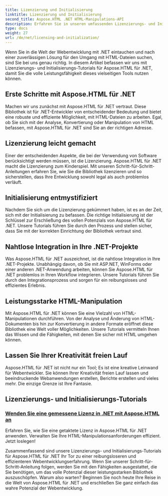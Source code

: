 ```yaml
---
title: Lizenzierung und Initialisierung
linktitle: Lizenzierung und Initialisierung
second_title: Aspose.HTML .NET HTML-Manipulations-API
description: Erfahren Sie in unseren umfassenden Lizenzierungs- und Initialisierungs-Tutorials, wie Sie Aspose.HTML für .NET effektiv nutzen können. Schöpfen Sie das volle Potenzial dieses Tools aus.
type: docs
weight: 27
url: /de/net/licensing-and-initialization/
---
```


Wenn Sie in die Welt der Webentwicklung mit .NET eintauchen und nach einer zuverlässigen Lösung für den Umgang mit HTML-Dateien suchen, sind Sie bei uns genau richtig. In diesem Artikel befassen wir uns mit Lizenzierungs- und Initialisierungs-Tutorials für Aspose.HTML für .NET, damit Sie die volle Leistungsfähigkeit dieses vielseitigen Tools nutzen können.

## Erste Schritte mit Aspose.HTML für .NET

Machen wir uns zunächst mit Aspose.HTML für .NET vertraut. Diese Bibliothek ist für .NET-Entwickler von entscheidender Bedeutung und bietet eine robuste und effiziente Möglichkeit, mit HTML-Dateien zu arbeiten. Egal, ob Sie sich mit der Analyse, Konvertierung oder Manipulation von HTML befassen, mit Aspose.HTML für .NET sind Sie an der richtigen Adresse. 

## Lizenzierung leicht gemacht

Einer der entscheidenden Aspekte, die bei der Verwendung von Software berücksichtigt werden müssen, ist die Lizenzierung. Aspose.HTML für .NET macht die Lizenzierung zum Kinderspiel. Mit unseren Schritt-für-Schritt-Anleitungen erfahren Sie, wie Sie die Bibliothek lizenzieren und so sicherstellen, dass Ihre Entwicklung sowohl legal als auch problemlos verläuft. 

## Initialisierung entmystifiziert

Nachdem Sie sich um die Lizenzierung gekümmert haben, ist es an der Zeit, sich mit der Initialisierung zu befassen. Die richtige Initialisierung ist der Schlüssel zur Erschließung des vollen Potenzials von Aspose.HTML für .NET. Unsere Tutorials führen Sie durch den Prozess und stellen sicher, dass Sie mit der korrekten Einrichtung der Bibliothek vertraut sind. 

## Nahtlose Integration in Ihre .NET-Projekte

Was Aspose.HTML für .NET auszeichnet, ist die nahtlose Integration in Ihre .NET-Projekte. Unabhängig davon, ob Sie mit ASP.NET, WinForms oder einer anderen .NET-Anwendung arbeiten, können Sie Aspose.HTML für .NET problemlos in Ihren Workflow integrieren. Unsere Tutorials führen Sie durch den Integrationsprozess und sorgen für ein reibungsloses und effizientes Erlebnis.

## Leistungsstarke HTML-Manipulation

Mit Aspose.HTML für .NET können Sie eine Vielzahl von HTML-Manipulationen durchführen. Von der Analyse und Änderung von HTML-Dokumenten bis hin zur Konvertierung in andere Formate eröffnet diese Bibliothek eine Welt voller Möglichkeiten. Unsere Tutorials vermitteln Ihnen das Wissen und die Fähigkeiten, mit denen Sie sicher mit HTML umgehen können.

## Lassen Sie Ihrer Kreativität freien Lauf

Aspose.HTML für .NET ist nicht nur ein Tool; Es ist eine kreative Leinwand für Webentwickler. Sie können Ihrer Kreativität freien Lauf lassen und beeindruckende Webanwendungen erstellen, Berichte erstellen und vieles mehr. Die einzige Grenze ist Ihre Fantasie.

## Lizenzierungs- und Initialisierungs-Tutorials
### [Wenden Sie eine gemessene Lizenz in .NET mit Aspose.HTML an](./apply-metered-license/)
Erfahren Sie, wie Sie eine getaktete Lizenz in Aspose.HTML für .NET anwenden. Verwalten Sie Ihre HTML-Manipulationsanforderungen effizient. Jetzt loslegen!

Zusammenfassend sind unsere Lizenzierungs- und Initialisierungs-Tutorials für Aspose.HTML für .NET Ihr Tor zu einer reibungsloseren und effizienteren Webentwicklungserfahrung. Wenn Sie unserer Schritt-für-Schritt-Anleitung folgen, werden Sie mit den Fähigkeiten ausgestattet, die Sie benötigen, um das volle Potenzial dieser leistungsstarken Bibliothek auszuschöpfen. Warum also warten? Beginnen Sie noch heute Ihre Reise in die Welt von Aspose.HTML für .NET und erschließen Sie ganz einfach das wahre Potenzial der Webentwicklung.
